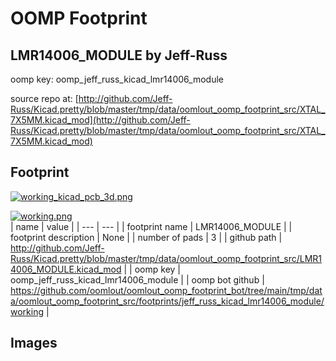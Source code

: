 # OOMP Footprint  
## LMR14006_MODULE  by Jeff-Russ  
  
oomp key: oomp_jeff_russ_kicad_lmr14006_module  
  
source repo at: [http://github.com/Jeff-Russ/Kicad.pretty/blob/master/tmp/data/oomlout_oomp_footprint_src/XTAL_7X5MM.kicad_mod](http://github.com/Jeff-Russ/Kicad.pretty/blob/master/tmp/data/oomlout_oomp_footprint_src/XTAL_7X5MM.kicad_mod)  
## Footprint  
  
[![working_kicad_pcb_3d.png](working_kicad_pcb_3d_600.png)](working_kicad_pcb_3d.png)  
  
[![working.png](working_600.png)](working.png)  
| name | value | 
| --- | --- | 
| footprint name | LMR14006_MODULE | 
| footprint description | None | 
| number of pads | 3 | 
| github path | http://github.com/Jeff-Russ/Kicad.pretty/blob/master/tmp/data/oomlout_oomp_footprint_src/LMR14006_MODULE.kicad_mod | 
| oomp key | oomp_jeff_russ_kicad_lmr14006_module | 
| oomp bot github | https://github.com/oomlout/oomlout_oomp_footprint_bot/tree/main/tmp/data/oomlout_oomp_footprint_src/footprints/jeff_russ_kicad_lmr14006_module/working | 
## Images  
